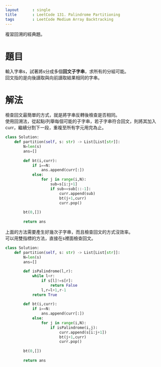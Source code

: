 ```yaml
--- 
layout      : single
title       : LeetCode 131. Palindrome Partitioning
tags        : LeetCode Medium Array Backtracking 
---
```

複習回溯的經典題。

# 題目
輸入字串s，試著將s分成多個**回文子字串**，求所有的分組可能。  
回文指的是向後讀取與向前讀取結果相同的字串。

# 解法
檢查回文最簡單的方式，就是將字串反轉後檢查是否相同。  
使用回溯法，從起點i列舉每個可能的子字串，若子字串符合回文，則將其加入curr，繼續分割下一段，重複至所有字元用完為止。

```python
class Solution:
    def partition(self, s: str) -> List[List[str]]:
        N=len(s)
        ans=[]
        
        def bt(i,curr):
            if i==N:
                ans.append(curr[:])
            else:
                for j in range(i,N):
                    sub=s[i:j+1]
                    if sub==sub[::-1]:
                        curr.append(sub)
                        bt(j+1,curr)
                        curr.pop()
                
        bt(0,[])
        
        return ans
```

上面的方法需要產生好幾次子字串，而且檢查回文的方式沒效率。  
可以用雙指標的方法，直接在s裡面檢查回文。

```python
class Solution:
    def partition(self, s: str) -> List[List[str]]:
        N=len(s)
        ans=[]
        
        def isPalindrome(l,r):
            while l<r:
                if s[l]!=s[r]:
                    return False
                l,r=l+1,r-1
            return True
            
        def bt(i,curr):
            if i==N:
                ans.append(curr[:])
            else:
                for j in range(i,N):
                    if isPalindrome(i,j):
                        curr.append(s[i:j+1])
                        bt(j+1,curr)
                        curr.pop()
                
        bt(0,[])
        
        return ans
```